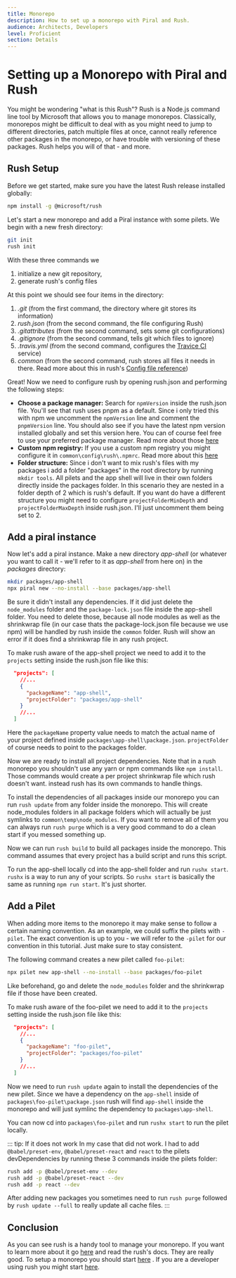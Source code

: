 ```yaml
---
title: Monorepo
description: How to set up a monorepo with Piral and Rush.
audience: Architects, Developers
level: Proficient
section: Details
---
```


# Setting up a Monorepo with Piral and Rush

You might be wondering "what is this Rush"? Rush is a Node.js command line tool by Microsoft that allows you to manage monorepos. Classically, monorepos might be difficult to deal with as you might need to jump to different directories, patch multiple files at once, cannot really reference other packages in the monorepo, or have trouble with versioning of these packages. Rush helps you will of that - and more.

## Rush Setup

Before we get started, make sure you have the latest Rush release installed globally:
```sh
npm install -g @microsoft/rush
```

Let's start a new monorepo and add a Piral instance with some pilets. We begin with a new fresh directory:

```sh
git init
rush init
```

With these three commands we

1. initialize a new git repository,
2. generate rush's config files

At this point we should see four items in the directory:

1. *.git* (from the first command, the directory where git stores its information)
2. *rush.json* (from the second command, the file configuring Rush)
3. *.gitattributes* (from the second command, sets some git configurations)
4. *.gitignore* (from the second command, tells git which files to ignore)
5. *.travis.yml* (from the second command, configures the [Travice CI](https://www.travis-ci.com/) service)
6. *common* (from the second command, rush stores all files it needs in there. Read more about this in rush's [Config file reference](https://rushjs.io/pages/advanced/config_files/))

Great! Now we need to configure rush by opening rush.json and performing the following steps:
- **Choose a package manager:** Search for `npmVersion` inside the rush.json file. You'll see that rush uses pnpm as a default. Since i only tried this with npm we uncomment the `npmVersion` line and comment the `pnpmVersion` line. You should also see if you have the latest npm version installed globally and set this version here. You can of course feel free to use your preferred package manager. Read more about those [here](https://rushjs.io/pages/maintainer/package_managers/)
- **Custom npm registry:** If you use a custom npm registry you might configure it in `common\config\rush\.npmrc`. Read more about this [here](https://rushjs.io/pages/maintainer/npm_registry_auth/)
- **Folder structure:** Since i don't want to mix rush's files with my packages i add a folder "packages" in the root directory by running `mkdir tools`. All pilets and the app shell will live in their own folders directly inside the packages folder. In this scenario they are nested in a folder depth of 2 which is rush's default. If you want do have a different structure you might need to configure `projectFolderMinDepth` and `projectFolderMaxDepth` inside rush.json. I'll just uncomment them being set to 2.

## Add a piral instance
Now let's add a piral instance. Make a new directory *app-shell* (or whatever you want to call it - we'll refer to it as *app-shell* from here on) in the *packages* directory:

```sh
mkdir packages/app-shell
npx piral new --no-install --base packages/app-shell
```

Be sure it didn't install any dependencies. If it did just delete the `node_modules` folder and the `package-lock.json` file inside the app-shell folder. You need to delete those, because all node modules as well as the shrinkwrap file (in our case thats the package-lock.json file because we use npm) will be handled by rush inside the `common` folder. Rush will show an error if it does find a shrinkwrap file in any rush project.

To make rush aware of the app-shell project we need to add it to the `projects` setting inside the rush.json file like this:
```json
  "projects": [
    //...
    {
      "packageName": "app-shell",
      "projectFolder": "packages/app-shell"
    }
    //...
  ]
```
Here the `packageName` property value needs to match the actual name of your project defined inside `packages\app-shell\package.json`. `projectFolder` of course needs to point to the packages folder.

Now we are ready to install all project dependencies. Note that in a rush monorepo you shouldn't use any yarn or npm commands like `npm install`. Those commands would create a per project shrinkwrap file which rush doesn't want. instead rush has its own commands to handle things.

To install the dependencies of all packages inside our monorepo you can run `rush update` from any folder inside the monorepo. This will create node_modules folders in all package folders which will actually be just symlinks to `common\temp\node_modules`. If you want to remove all of them you can always run `rush purge` which is a very good command to do a clean start if you messed something up.

Now we can run `rush build` to build all packages inside the monorepo. This command assumes that every project has a build script and runs this script.

To run the app-shell locally cd into the app-shell folder and run `rushx start`. `rushx` is a way to run any of your scripts. So `rushx start` is basically the same as running `npm run start`. It's just shorter.

## Add a Pilet

When adding more items to the monorepo it may make sense to follow a certain naming convention. As an example, we could suffix the pilets with `-pilet`. The exact convention is up to you - we will refer to the `-pilet` for our convention in this tutorial. Just make sure to stay consistent.

The following command creates a new pilet called `foo-pilet`:

```sh
npx pilet new app-shell --no-install --base packages/foo-pilet
```

Like beforehand, go and delete the `node_modules` folder and the shrinkwrap file if those have been created.

To make rush aware of the foo-pilet we need to add it to the `projects` setting inside the rush.json file like this:
```json
  "projects": [
    //...
    {
      "packageName": "foo-pilet",
      "projectFolder": "packages/foo-pilet"
    }
    //...
  ]
```

Now we need to run `rush update` again to install the dependencies of the new pilet. Since we have a dependency on the `app-shell` inside of `packages\foo-pilet\package.json` rush will find `app-shell` inside the monorepo and will just symlinc the dependency to `packages\app-shell`.

You can now cd into `packages\foo-pilet` and run `rushx start` to run the pilet locally.

::: tip: If it does not work
In my case that did not work. I had to add `@babel/preset-env`, `@babel/preset-react` and `react` to the pilets devDependencies by running these 3 commands inside the pilets folder:
```sh
rush add -p @babel/preset-env --dev
rush add -p @babel/preset-react --dev
rush add -p react --dev
```
After adding new packages you sometimes need to run `rush purge` followed by `rush update --full` to really update all cache files.
:::

## Conclusion
As you can see rush is a handy tool to manage your monorepo. If you want to learn more about it go [here](https://rushjs.io) and read the rush's docs. They are really good. To setup a monorepo you should start [here](https://rushjs.io/pages/maintainer/setup_new_repo/) . If you are a developer using rush you might start [here](https://rushjs.io/pages/developer/new_developer/).
